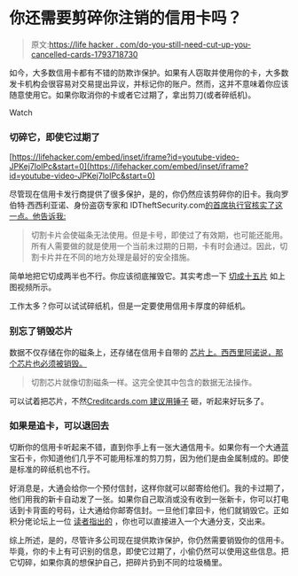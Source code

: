 # 你还需要剪碎你注销的信用卡吗？

> 原文:[https://life hacker . com/do-you-still-need-cut-up-you-cancelled-cards-1793718730](https://lifehacker.com/do-you-still-need-to-cut-up-your-canceled-credit-cards-1793718730)

如今，大多数信用卡都有不错的防欺诈保护。如果有人窃取并使用你的卡，大多数发卡机构会很容易对交易提出异议，并标记你的账户。然而，这并不意味着你应该随意使用它。如果你取消你的卡或者它过期了，拿出剪刀(或者碎纸机)。

Watch

### 切碎它，即使它过期了

 [https://lifehacker.com/embed/inset/iframe?id=youtube-video-JPKej7loIPc&start=0](https://lifehacker.com/embed/inset/iframe?id=youtube-video-JPKej7loIPc&start=0) 

尽管现在信用卡发行商提供了很多保护，是的，你仍然应该剪碎你的旧卡。我向罗伯特·西西利亚诺、身份盗窃专家和 IDTheftSecurity.com[的首席执行官核实了这一点。他告诉我:](http://robertsiciliano.com/) 

> 切割卡片会使磁条无法使用。但是卡号，即使过了有效期，也可能还能用。所有人需要做的就是使用一个当前未过期的日期，卡有时会通过。因此，切割卡片并在不同的地方处理是最好的安全措施。

简单地把它切成两半也不行。你应该彻底摧毁它。其实考虑一下 [切成十五片](https://lifehacker.com/securely-destroy-your-credit-card-in-fifteen-slices-5355612) 如上图视频所示。

工作太多？你可以试试碎纸机，但是一定要使用信用卡厚度的碎纸机。

### 别忘了销毁芯片

数据不仅存储在你的磁条上，还存储在信用卡自带的 [芯片上。西西里阿诺说，那个芯片也必须被销毁。](http://twocents.lifehacker.com/how-the-newest-generation-of-credit-cards-protects-your-1732724619#_ga=1.141903090.1302393877.1490718041)

> 切割芯片就像切割磁条一样。这完全使其中包含的数据无法操作。

可以试着把芯片，不然[Creditcards.com 建议用锤子](http://www.creditcards.com/credit-card-news/video-cutting-up-a-credit-card-1457.php) 砸，听起来好玩多了。

### 如果是追卡，可以退回去

切断你的信用卡听起来不错，直到你手上有一张大通信用卡。如果你有一个大通蓝宝石卡，你知道他们几乎不可能用标准的剪刀剪，因为他们是由金属制成的。即使是标准的碎纸机也不行。

好消息是，大通会给你一个预付信封，这样你就可以邮寄给他们。我的卡过期了，他们用我的新卡自动发了一张。如果你自己取消或没有收到一张新卡，你可以打电话到卡背面的号码，让大通给你邮寄信封。一旦他们拿回卡，他们就销毁它。正如积分佬论坛上一位 [读者指出的](https://thepointsguy.com/2014/09/how-to-dispose-of-your-expired-chase-sapphire-preferred-card/) ，你也可以直接进入一个大通分支，交出来。

综上所述，是的，尽管许多公司现在提供欺诈保护，你仍然需要销毁你的信用卡。毕竟，你的卡上有可识别的信息，即使它过期了，小偷仍然可以使用这些信息。把它切碎，如果你真的想保护自己，把碎片扔到不同的垃圾桶里。